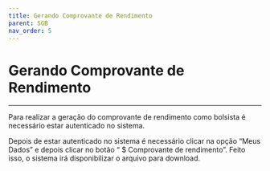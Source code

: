 ```yaml
---
title: Gerando Comprovante de Rendimento
parent: SGB
nav_order: 5
---
```


# Gerando Comprovante de Rendimento
---

Para realizar a geração do comprovante de rendimento como bolsista é necessário estar autenticado no sistema.

Depois de estar autenticado no sistema é necessário clicar na opção “Meus Dados” e depois clicar no botão “ $ Comprovante de rendimento”. Feito isso, o sistema irá disponibilizar o arquivo para download.